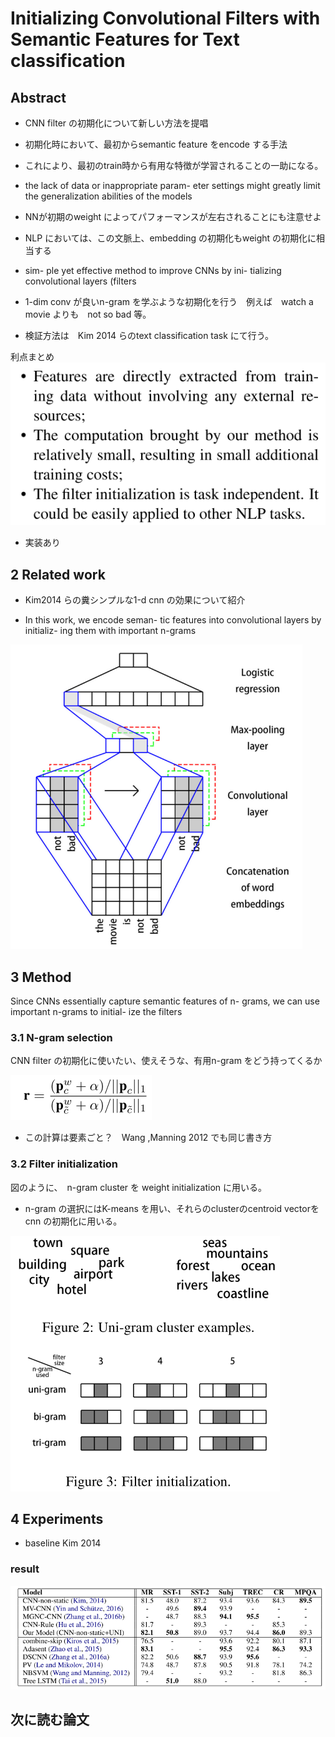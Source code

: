 # Initializing Convolutional Filters with Semantic Features for Text classification

## Abstract
* CNN filter の初期化について新しい方法を提唱
* 初期化時において、最初からsemantic feature をencode する手法
* これにより、最初のtrain時から有用な特徴が学習されることの一助になる。

* the lack of data or inappropriate param- eter settings might greatly limit the generalization abilities of the models

* NNが初期のweight によってパフォーマンスが左右されることにも注意せよ

* NLP においては、この文脈上、embedding の初期化もweight の初期化に相当する

* sim-
ple yet effective method to improve CNNs by ini- tializing convolutional layers (filters

* 1-dim conv が良いn-gram を学ぶような初期化を行う　例えば　watch a movie よりも　not so bad 等。

* 検証方法は　Kim 2014 らのtext classification task にて行う。

利点まとめ
![merit](img/00016.png)

* 実装あり

## 2 Related work
* Kim2014 らの糞シンプルな1-d cnn の効果について紹介

* In this work, we encode seman- tic features into convolutional layers by initializ- ing them with important n-grams

![cnn](img/00017.png)

## 3 Method
 Since CNNs essentially capture semantic features of n- grams, we can use important n-grams to initial- ize the filters

### 3.1 N-gram selection
CNN filter の初期化に使いたい、使えそうな、有用n-gram をどう持ってくるか

![naive bayes](img/00018.png)

* この計算は要素ごと？　Wang ,Manning 2012 でも同じ書き方

### 3.2 Filter initialization
図のように、　n-gram cluster を weight initialization に用いる。

* n-gram の選択にはK-means を用い、それらのclusterのcentroid vectorをcnn の初期化に用いる。

![cluster](img/00019.png)


## 4 Experiments
* baseline Kim 2014

### result

![result](img/00020.png)


## 次に読む論文
